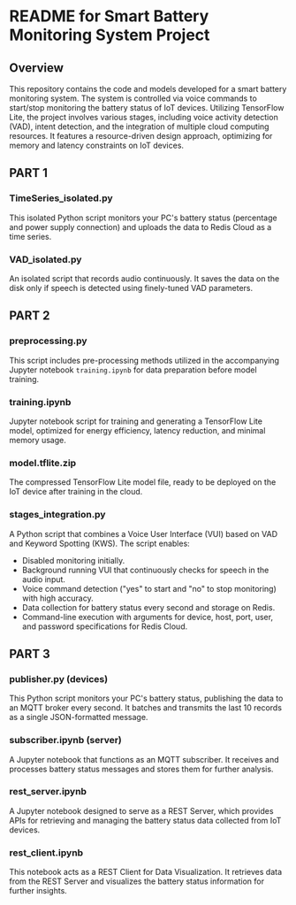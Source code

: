 # README for Smart Battery Monitoring System Project

## Overview
This repository contains the code and models developed for a smart battery monitoring system. The system is controlled via voice commands to start/stop monitoring the battery status of IoT devices. Utilizing TensorFlow Lite, the project involves various stages, including voice activity detection (VAD), intent detection, and the integration of multiple cloud computing resources. It features a resource-driven design approach, optimizing for memory and latency constraints on IoT devices.

## PART 1

### TimeSeries_isolated.py
This isolated Python script monitors your PC's battery status (percentage and power supply connection) and uploads the data to Redis Cloud as a time series.

### VAD_isolated.py
An isolated script that records audio continuously. It saves the data on the disk only if speech is detected using finely-tuned VAD parameters.

## PART 2

### preprocessing.py
This script includes pre-processing methods utilized in the accompanying Jupyter notebook `training.ipynb` for data preparation before model training.

### training.ipynb
Jupyter notebook script for training and generating a TensorFlow Lite model, optimized for energy efficiency, latency reduction, and minimal memory usage.

### model.tflite.zip
The compressed TensorFlow Lite model file, ready to be deployed on the IoT device after training in the cloud.

### stages_integration.py
A Python script that combines a Voice User Interface (VUI) based on VAD and Keyword Spotting (KWS). The script enables:
- Disabled monitoring initially.
- Background running VUI that continuously checks for speech in the audio input.
- Voice command detection ("yes" to start and "no" to stop monitoring) with high accuracy.
- Data collection for battery status every second and storage on Redis.
- Command-line execution with arguments for device, host, port, user, and password specifications for Redis Cloud.

## PART 3

### publisher.py (devices)
This Python script monitors your PC's battery status, publishing the data to an MQTT broker every second. It batches and transmits the last 10 records as a single JSON-formatted message.

### subscriber.ipynb (server)
A Jupyter notebook that functions as an MQTT subscriber. It receives and processes battery status messages and stores them for further analysis.

### rest_server.ipynb
A Jupyter notebook designed to serve as a REST Server, which provides APIs for retrieving and managing the battery status data collected from IoT devices.

### rest_client.ipynb
This notebook acts as a REST Client for Data Visualization. It retrieves data from the REST Server and visualizes the battery status information for further insights.

